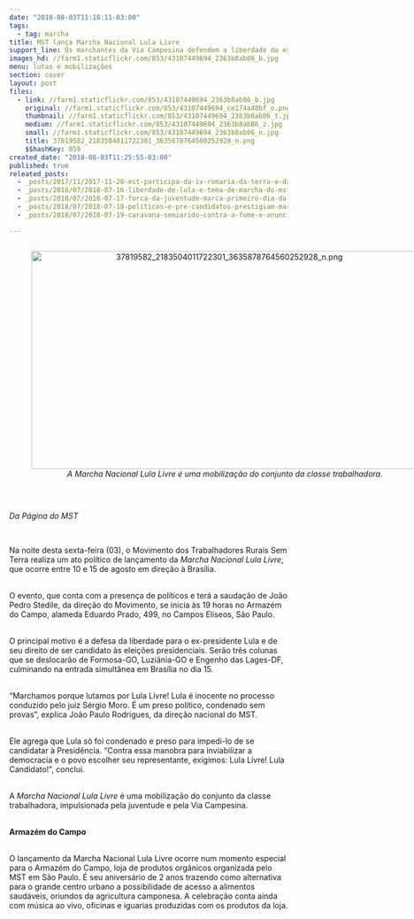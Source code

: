 ```yaml
---
date: "2018-08-03T11:18:11-03:00"
tags:
  - tag: marcha
title: MST lança Marcha Nacional Lula Livre
support_line: Os marchantes da Via Campesina defendem a liberdade do ex-presidente Lula e seu direito de ser candidato às eleições presidenciais
images_hd: //farm1.staticflickr.com/853/43107449694_2363b8ab86_b.jpg
menu: lutas e mobilizações
section: cover
layout: post
files:
  - link: //farm1.staticflickr.com/853/43107449694_2363b8ab86_b.jpg
    original: //farm1.staticflickr.com/853/43107449694_ce174a48bf_o.png
    thumbnail: //farm1.staticflickr.com/853/43107449694_2363b8ab86_t.jpg
    medium: //farm1.staticflickr.com/853/43107449694_2363b8ab86_z.jpg
    small: //farm1.staticflickr.com/853/43107449694_2363b8ab86_n.jpg
    title: 37819582_2183504011722301_3635878764560252928_n.png
    $$hashKey: 059
created_date: "2018-08-03T11:25:55-03:00"
published: true
releated_posts:
  - _posts/2017/11/2017-11-28-mst-participa-da-iv-romaria-da-terra-e-das-aguas-no-rn.md
  - _posts/2018/07/2018-07-16-liberdade-de-lula-e-tema-de-marcha-do-mst-em-pernambuco.md
  - _posts/2018/07/2018-07-17-forca-da-juventude-marca-primeiro-dia-da-marcha-lula-livre-lula-inocente.md
  - _posts/2018/07/2018-07-18-politicos-e-pre-candidatos-prestigiam-marcha-em-pernambuco.md
  - _posts/2018/07/2018-07-19-caravana-semiarido-contra-a-fome-e-anunciada-em-ato-politico-da-marcha-lula-livre.md

---
```

<div style="text-align:center">
<figure class="image" style="display:inline-block"><img alt="37819582_2183504011722301_3635878764560252928_n.png" height="394" src="//farm1.staticflickr.com/853/43107449694_2363b8ab86_b.jpg" width="700" />
<figcaption><em>A&nbsp;Marcha Nacional Lula Livre&nbsp;&eacute; uma mobiliza&ccedil;&atilde;o do conjunto da classe trabalhadora.</em></figcaption>
</figure>
</div>

<p>&nbsp;</p>

<p><em>Da P&aacute;gina do MST</em></p>

<p>&nbsp;</p>

<p>Na noite desta sexta-feira (03), o Movimento dos Trabalhadores Rurais Sem Terra realiza um ato pol&iacute;tico de lan&ccedil;amento da&nbsp;<em>Marcha Nacional Lula Livre</em>, que ocorre entre 10 e 15 de agosto em dire&ccedil;&atilde;o &agrave; Bras&iacute;lia.</p>

<p><br />
O evento, que conta com a presen&ccedil;a de pol&iacute;ticos e ter&aacute; a sauda&ccedil;&atilde;o de Jo&atilde;o Pedro Stedile, da dire&ccedil;&atilde;o do Movimento, se inicia &agrave;s 19 horas no Armaz&eacute;m do Campo, alameda Eduardo Prado, 499, no Campos El&iacute;seos, S&atilde;o Paulo.</p>

<p><br />
O principal motivo &eacute; a defesa da liberdade para o ex-presidente Lula e de seu direito de ser candidato &agrave;s elei&ccedil;&otilde;es presidenciais. Ser&atilde;o tr&ecirc;s colunas que se deslocar&atilde;o de Formosa-GO, Luzi&acirc;nia-GO e Engenho das Lages-DF, culminando na entrada simult&acirc;nea em Bras&iacute;lia no dia 15.</p>

<p><br />
&ldquo;Marchamos porque lutamos por Lula Livre! Lula &eacute; inocente no processo conduzido pelo juiz S&eacute;rgio Moro. &Eacute; um preso pol&iacute;tico, condenado sem provas&rdquo;, explica Jo&atilde;o Paulo Rodrigues, da dire&ccedil;&atilde;o nacional do MST.</p>

<p><br />
Ele agrega que Lula s&oacute; foi condenado e preso para impedi-lo de se candidatar &agrave; Presid&ecirc;ncia. &ldquo;Contra essa manobra para inviabilizar a democracia e o povo escolher seu representante, exigimos: Lula Livre! Lula Candidato!&rdquo;, conclui.</p>

<p><br />
A&nbsp;<em>Marcha Nacional Lula Livre</em>&nbsp;&eacute; uma mobiliza&ccedil;&atilde;o do conjunto da classe trabalhadora, impulsionada pela juventude e pela Via Campesina.</p>

<p><br />
<strong>Armaz&eacute;m do Campo</strong></p>

<p><br />
O lan&ccedil;amento da Marcha Nacional Lula Livre ocorre num momento especial para o Armaz&eacute;m do Campo, loja de produtos org&acirc;nicos organizada pelo MST em S&atilde;o Paulo. &Eacute; seu anivers&aacute;rio de 2 anos trazendo como alternativa para o grande centro urbano a possibilidade de acesso a alimentos saud&aacute;veis, oriundos da agricultura camponesa. A celebra&ccedil;&atilde;o conta ainda com m&uacute;sica ao vivo, oficinas e iguarias produzidas com os produtos da loja.</p>

<p>&nbsp;</p>
